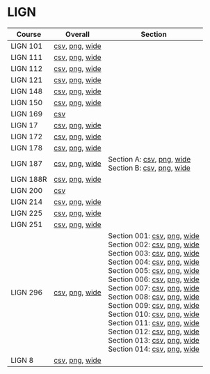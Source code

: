 # LIGN

| Course | Overall | Section |
| ------ | ------- | ------- |
| LIGN 101 | [csv](https://github.com/UCSD-Historical-Enrollment-Data/2025Winter/blob/main/overall/LIGN%20101.csv), [png](https://raw.githubusercontent.com/UCSD-Historical-Enrollment-Data/2025Winter/main/plot_overall/LIGN%20101.png), [wide](https://raw.githubusercontent.com/UCSD-Historical-Enrollment-Data/2025Winter/main/plot_overall_wide/LIGN%20101.png) |  |
| LIGN 111 | [csv](https://github.com/UCSD-Historical-Enrollment-Data/2025Winter/blob/main/overall/LIGN%20111.csv), [png](https://raw.githubusercontent.com/UCSD-Historical-Enrollment-Data/2025Winter/main/plot_overall/LIGN%20111.png), [wide](https://raw.githubusercontent.com/UCSD-Historical-Enrollment-Data/2025Winter/main/plot_overall_wide/LIGN%20111.png) |  |
| LIGN 112 | [csv](https://github.com/UCSD-Historical-Enrollment-Data/2025Winter/blob/main/overall/LIGN%20112.csv), [png](https://raw.githubusercontent.com/UCSD-Historical-Enrollment-Data/2025Winter/main/plot_overall/LIGN%20112.png), [wide](https://raw.githubusercontent.com/UCSD-Historical-Enrollment-Data/2025Winter/main/plot_overall_wide/LIGN%20112.png) |  |
| LIGN 121 | [csv](https://github.com/UCSD-Historical-Enrollment-Data/2025Winter/blob/main/overall/LIGN%20121.csv), [png](https://raw.githubusercontent.com/UCSD-Historical-Enrollment-Data/2025Winter/main/plot_overall/LIGN%20121.png), [wide](https://raw.githubusercontent.com/UCSD-Historical-Enrollment-Data/2025Winter/main/plot_overall_wide/LIGN%20121.png) |  |
| LIGN 148 | [csv](https://github.com/UCSD-Historical-Enrollment-Data/2025Winter/blob/main/overall/LIGN%20148.csv), [png](https://raw.githubusercontent.com/UCSD-Historical-Enrollment-Data/2025Winter/main/plot_overall/LIGN%20148.png), [wide](https://raw.githubusercontent.com/UCSD-Historical-Enrollment-Data/2025Winter/main/plot_overall_wide/LIGN%20148.png) |  |
| LIGN 150 | [csv](https://github.com/UCSD-Historical-Enrollment-Data/2025Winter/blob/main/overall/LIGN%20150.csv), [png](https://raw.githubusercontent.com/UCSD-Historical-Enrollment-Data/2025Winter/main/plot_overall/LIGN%20150.png), [wide](https://raw.githubusercontent.com/UCSD-Historical-Enrollment-Data/2025Winter/main/plot_overall_wide/LIGN%20150.png) |  |
| LIGN 169 | [csv](https://github.com/UCSD-Historical-Enrollment-Data/2025Winter/blob/main/overall/LIGN%20169.csv) |  |
| LIGN 17 | [csv](https://github.com/UCSD-Historical-Enrollment-Data/2025Winter/blob/main/overall/LIGN%2017.csv), [png](https://raw.githubusercontent.com/UCSD-Historical-Enrollment-Data/2025Winter/main/plot_overall/LIGN%2017.png), [wide](https://raw.githubusercontent.com/UCSD-Historical-Enrollment-Data/2025Winter/main/plot_overall_wide/LIGN%2017.png) |  |
| LIGN 172 | [csv](https://github.com/UCSD-Historical-Enrollment-Data/2025Winter/blob/main/overall/LIGN%20172.csv), [png](https://raw.githubusercontent.com/UCSD-Historical-Enrollment-Data/2025Winter/main/plot_overall/LIGN%20172.png), [wide](https://raw.githubusercontent.com/UCSD-Historical-Enrollment-Data/2025Winter/main/plot_overall_wide/LIGN%20172.png) |  |
| LIGN 178 | [csv](https://github.com/UCSD-Historical-Enrollment-Data/2025Winter/blob/main/overall/LIGN%20178.csv), [png](https://raw.githubusercontent.com/UCSD-Historical-Enrollment-Data/2025Winter/main/plot_overall/LIGN%20178.png), [wide](https://raw.githubusercontent.com/UCSD-Historical-Enrollment-Data/2025Winter/main/plot_overall_wide/LIGN%20178.png) |  |
| LIGN 187 | [csv](https://github.com/UCSD-Historical-Enrollment-Data/2025Winter/blob/main/overall/LIGN%20187.csv), [png](https://raw.githubusercontent.com/UCSD-Historical-Enrollment-Data/2025Winter/main/plot_overall/LIGN%20187.png), [wide](https://raw.githubusercontent.com/UCSD-Historical-Enrollment-Data/2025Winter/main/plot_overall_wide/LIGN%20187.png) | Section A: [csv](https://github.com/UCSD-Historical-Enrollment-Data/2025Winter/blob/main/section/LIGN%20187_A.csv), [png](https://raw.githubusercontent.com/UCSD-Historical-Enrollment-Data/2025Winter/main/plot_section/LIGN%20187_A.png), [wide](https://raw.githubusercontent.com/UCSD-Historical-Enrollment-Data/2025Winter/main/plot_section_wide/LIGN%20187_A.png)<br>Section B: [csv](https://github.com/UCSD-Historical-Enrollment-Data/2025Winter/blob/main/section/LIGN%20187_B.csv), [png](https://raw.githubusercontent.com/UCSD-Historical-Enrollment-Data/2025Winter/main/plot_section/LIGN%20187_B.png), [wide](https://raw.githubusercontent.com/UCSD-Historical-Enrollment-Data/2025Winter/main/plot_section_wide/LIGN%20187_B.png) |
| LIGN 188R | [csv](https://github.com/UCSD-Historical-Enrollment-Data/2025Winter/blob/main/overall/LIGN%20188R.csv), [png](https://raw.githubusercontent.com/UCSD-Historical-Enrollment-Data/2025Winter/main/plot_overall/LIGN%20188R.png), [wide](https://raw.githubusercontent.com/UCSD-Historical-Enrollment-Data/2025Winter/main/plot_overall_wide/LIGN%20188R.png) |  |
| LIGN 200 | [csv](https://github.com/UCSD-Historical-Enrollment-Data/2025Winter/blob/main/overall/LIGN%20200.csv) |  |
| LIGN 214 | [csv](https://github.com/UCSD-Historical-Enrollment-Data/2025Winter/blob/main/overall/LIGN%20214.csv), [png](https://raw.githubusercontent.com/UCSD-Historical-Enrollment-Data/2025Winter/main/plot_overall/LIGN%20214.png), [wide](https://raw.githubusercontent.com/UCSD-Historical-Enrollment-Data/2025Winter/main/plot_overall_wide/LIGN%20214.png) |  |
| LIGN 225 | [csv](https://github.com/UCSD-Historical-Enrollment-Data/2025Winter/blob/main/overall/LIGN%20225.csv), [png](https://raw.githubusercontent.com/UCSD-Historical-Enrollment-Data/2025Winter/main/plot_overall/LIGN%20225.png), [wide](https://raw.githubusercontent.com/UCSD-Historical-Enrollment-Data/2025Winter/main/plot_overall_wide/LIGN%20225.png) |  |
| LIGN 251 | [csv](https://github.com/UCSD-Historical-Enrollment-Data/2025Winter/blob/main/overall/LIGN%20251.csv), [png](https://raw.githubusercontent.com/UCSD-Historical-Enrollment-Data/2025Winter/main/plot_overall/LIGN%20251.png), [wide](https://raw.githubusercontent.com/UCSD-Historical-Enrollment-Data/2025Winter/main/plot_overall_wide/LIGN%20251.png) |  |
| LIGN 296 | [csv](https://github.com/UCSD-Historical-Enrollment-Data/2025Winter/blob/main/overall/LIGN%20296.csv), [png](https://raw.githubusercontent.com/UCSD-Historical-Enrollment-Data/2025Winter/main/plot_overall/LIGN%20296.png), [wide](https://raw.githubusercontent.com/UCSD-Historical-Enrollment-Data/2025Winter/main/plot_overall_wide/LIGN%20296.png) | Section 001: [csv](https://github.com/UCSD-Historical-Enrollment-Data/2025Winter/blob/main/section/LIGN%20296_001.csv), [png](https://raw.githubusercontent.com/UCSD-Historical-Enrollment-Data/2025Winter/main/plot_section/LIGN%20296_001.png), [wide](https://raw.githubusercontent.com/UCSD-Historical-Enrollment-Data/2025Winter/main/plot_section_wide/LIGN%20296_001.png)<br>Section 002: [csv](https://github.com/UCSD-Historical-Enrollment-Data/2025Winter/blob/main/section/LIGN%20296_002.csv), [png](https://raw.githubusercontent.com/UCSD-Historical-Enrollment-Data/2025Winter/main/plot_section/LIGN%20296_002.png), [wide](https://raw.githubusercontent.com/UCSD-Historical-Enrollment-Data/2025Winter/main/plot_section_wide/LIGN%20296_002.png)<br>Section 003: [csv](https://github.com/UCSD-Historical-Enrollment-Data/2025Winter/blob/main/section/LIGN%20296_003.csv), [png](https://raw.githubusercontent.com/UCSD-Historical-Enrollment-Data/2025Winter/main/plot_section/LIGN%20296_003.png), [wide](https://raw.githubusercontent.com/UCSD-Historical-Enrollment-Data/2025Winter/main/plot_section_wide/LIGN%20296_003.png)<br>Section 004: [csv](https://github.com/UCSD-Historical-Enrollment-Data/2025Winter/blob/main/section/LIGN%20296_004.csv), [png](https://raw.githubusercontent.com/UCSD-Historical-Enrollment-Data/2025Winter/main/plot_section/LIGN%20296_004.png), [wide](https://raw.githubusercontent.com/UCSD-Historical-Enrollment-Data/2025Winter/main/plot_section_wide/LIGN%20296_004.png)<br>Section 005: [csv](https://github.com/UCSD-Historical-Enrollment-Data/2025Winter/blob/main/section/LIGN%20296_005.csv), [png](https://raw.githubusercontent.com/UCSD-Historical-Enrollment-Data/2025Winter/main/plot_section/LIGN%20296_005.png), [wide](https://raw.githubusercontent.com/UCSD-Historical-Enrollment-Data/2025Winter/main/plot_section_wide/LIGN%20296_005.png)<br>Section 006: [csv](https://github.com/UCSD-Historical-Enrollment-Data/2025Winter/blob/main/section/LIGN%20296_006.csv), [png](https://raw.githubusercontent.com/UCSD-Historical-Enrollment-Data/2025Winter/main/plot_section/LIGN%20296_006.png), [wide](https://raw.githubusercontent.com/UCSD-Historical-Enrollment-Data/2025Winter/main/plot_section_wide/LIGN%20296_006.png)<br>Section 007: [csv](https://github.com/UCSD-Historical-Enrollment-Data/2025Winter/blob/main/section/LIGN%20296_007.csv), [png](https://raw.githubusercontent.com/UCSD-Historical-Enrollment-Data/2025Winter/main/plot_section/LIGN%20296_007.png), [wide](https://raw.githubusercontent.com/UCSD-Historical-Enrollment-Data/2025Winter/main/plot_section_wide/LIGN%20296_007.png)<br>Section 008: [csv](https://github.com/UCSD-Historical-Enrollment-Data/2025Winter/blob/main/section/LIGN%20296_008.csv), [png](https://raw.githubusercontent.com/UCSD-Historical-Enrollment-Data/2025Winter/main/plot_section/LIGN%20296_008.png), [wide](https://raw.githubusercontent.com/UCSD-Historical-Enrollment-Data/2025Winter/main/plot_section_wide/LIGN%20296_008.png)<br>Section 009: [csv](https://github.com/UCSD-Historical-Enrollment-Data/2025Winter/blob/main/section/LIGN%20296_009.csv), [png](https://raw.githubusercontent.com/UCSD-Historical-Enrollment-Data/2025Winter/main/plot_section/LIGN%20296_009.png), [wide](https://raw.githubusercontent.com/UCSD-Historical-Enrollment-Data/2025Winter/main/plot_section_wide/LIGN%20296_009.png)<br>Section 010: [csv](https://github.com/UCSD-Historical-Enrollment-Data/2025Winter/blob/main/section/LIGN%20296_010.csv), [png](https://raw.githubusercontent.com/UCSD-Historical-Enrollment-Data/2025Winter/main/plot_section/LIGN%20296_010.png), [wide](https://raw.githubusercontent.com/UCSD-Historical-Enrollment-Data/2025Winter/main/plot_section_wide/LIGN%20296_010.png)<br>Section 011: [csv](https://github.com/UCSD-Historical-Enrollment-Data/2025Winter/blob/main/section/LIGN%20296_011.csv), [png](https://raw.githubusercontent.com/UCSD-Historical-Enrollment-Data/2025Winter/main/plot_section/LIGN%20296_011.png), [wide](https://raw.githubusercontent.com/UCSD-Historical-Enrollment-Data/2025Winter/main/plot_section_wide/LIGN%20296_011.png)<br>Section 012: [csv](https://github.com/UCSD-Historical-Enrollment-Data/2025Winter/blob/main/section/LIGN%20296_012.csv), [png](https://raw.githubusercontent.com/UCSD-Historical-Enrollment-Data/2025Winter/main/plot_section/LIGN%20296_012.png), [wide](https://raw.githubusercontent.com/UCSD-Historical-Enrollment-Data/2025Winter/main/plot_section_wide/LIGN%20296_012.png)<br>Section 013: [csv](https://github.com/UCSD-Historical-Enrollment-Data/2025Winter/blob/main/section/LIGN%20296_013.csv), [png](https://raw.githubusercontent.com/UCSD-Historical-Enrollment-Data/2025Winter/main/plot_section/LIGN%20296_013.png), [wide](https://raw.githubusercontent.com/UCSD-Historical-Enrollment-Data/2025Winter/main/plot_section_wide/LIGN%20296_013.png)<br>Section 014: [csv](https://github.com/UCSD-Historical-Enrollment-Data/2025Winter/blob/main/section/LIGN%20296_014.csv), [png](https://raw.githubusercontent.com/UCSD-Historical-Enrollment-Data/2025Winter/main/plot_section/LIGN%20296_014.png), [wide](https://raw.githubusercontent.com/UCSD-Historical-Enrollment-Data/2025Winter/main/plot_section_wide/LIGN%20296_014.png) |
| LIGN 8 | [csv](https://github.com/UCSD-Historical-Enrollment-Data/2025Winter/blob/main/overall/LIGN%208.csv), [png](https://raw.githubusercontent.com/UCSD-Historical-Enrollment-Data/2025Winter/main/plot_overall/LIGN%208.png), [wide](https://raw.githubusercontent.com/UCSD-Historical-Enrollment-Data/2025Winter/main/plot_overall_wide/LIGN%208.png) |  |
